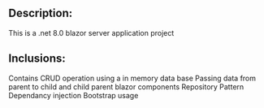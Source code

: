 Description:
------------
This is a .net 8.0 blazor server application project

Inclusions:
-----------
Contains CRUD operation using a in memory data base
Passing data from parent to child and child parent blazor components
Repository Pattern
Dependancy injection
Bootstrap usage
